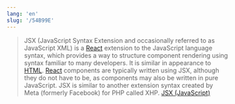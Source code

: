 ```yaml
---
lang: 'en'
slug: '/54B99E'
---
```


> JSX (JavaScript Syntax Extension and occasionally referred to as JavaScript XML) is a [React](./../.././docs/pages/React.md) extension to the JavaScript language syntax, which provides a way to structure component rendering using syntax familiar to many developers. It is similar in appearance to [HTML](./../.././docs/pages/HTML.md). [React](./../.././docs/pages/React.md) components are typically written using JSX, although they do not have to be, as components may also be written in pure JavaScript. JSX is similar to another extension syntax created by Meta (formerly Facebook) for PHP called XHP. [JSX (JavaScript)](<https://en.wikipedia.org/wiki/JSX_(JavaScript)>)

<head>
  <html lang="en-US"/>
</head>
